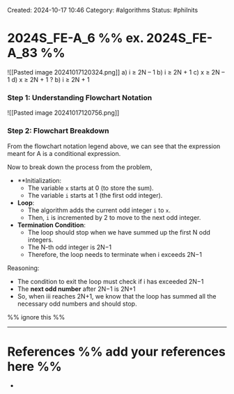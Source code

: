 Created: 2024-10-17 10:46
Category: #algorithms
Status: #philnits



# 2024S_FE-A_6 %% ex. 2024S_FE-A_83 %%

![[Pasted image 20241017120324.png]]
a) i ≥ 2N – 1
b) i ≥ 2N + 1
c) x ≥ 2N – 1
d) x ≥ 2N + 1
?
b) i ≥ 2N + 1
### Step 1: Understanding Flowchart Notation

![[Pasted image 20241017120756.png]]
### Step 2: Flowchart Breakdown

From the flowchart notation legend above, we can see that the expression meant for A is a conditional expression.

Now to break down the process from the problem,
- **Initialization:
    - The variable `x` starts at 0 (to store the sum).
    - The variable `i` starts at 1 (the first odd integer).
- **Loop**:
    - The algorithm adds the current odd integer `i` to `x`.
    - Then, `i` is incremented by 2 to move to the next odd integer.
- **Termination Condition**:
    - The loop should stop when we have summed up the first N odd integers.
    - The N-th odd integer is 2N−1
    - Therefore, the loop needs to terminate when i exceeds 2N−1

Reasoning:
- The condition to exit the loop must check if i has exceeded 2N−1
- The **next odd number** after 2N−1 is 2N+1
- So, when iii reaches 2N+1, we know that the loop has summed all the necessary odd numbers and should stop.




%% ignore this %%
<!--SR:!2025-03-07,4,170-->
---









# References %% add your references here %%
- 